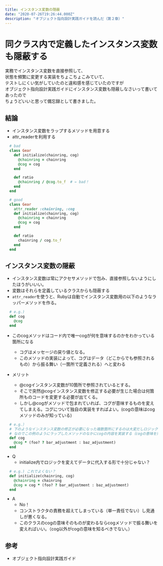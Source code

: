 ```yaml
---
title: インスタンス変数の隠蔽
date: "2020-07-26T19:26:44.000Z"
description: "オブジェクト指向設計実践ガイドを読んだ（第２章）"
---
```


# 同クラス内で定義したインスタンス変数も隠蔽する

実務でインスタンス変数を直接参照して、  
状態を頻繁に変更する実装をちょこちょこみていて、  
テストしにくい気がしていたのと違和感を感じていたのですが  
オブジェクト指向設計実践ガイドにインスタンス変数も隠蔽しなさいって書いてあったので  
ちょうどいいと思って備忘録として書きました。

## 結論

- インスタンス変数をラップするメソッドを用意する
- attr_readerを利用する

```Ruby
  # bad
  class Gear
    def initialize(chainring, cog)
      @chainring = chainring
      @cog = cog
    end

    def ratio
      @chainring / @cog.to_f  # ← bad！
    end
  end

  # good
  class Gear
    attr_reader :chainring, :cog
    def initialize(chainring, cog)
      @chainring = chainring
      @cog = cog
    end

    def ratio
      chainring / cog.to_f
    end
  end
```

## インスタンス変数の隠蔽

- インスタンス変数は常にアクセサメソッドで包み、直接参照しないようにしたほうがいいい。
- 変数はそれらを定義しているクラスからも隠蔽する
- `attr_reader`を使うと、Rubyは自動でインスタンス変数用の以下のようなラッパーメソッドを作る。

```Ruby
  # e.g.)
  def cog
    @cog
  end
```

- このcogメソッドはコード内で唯一cogが何を意味するのかをわかっている箇所になる
  - コグはメッセージの戻り値となる。
  - このメソッドの実装によって、コグはデータ（どこからでも参照されるもの）から振る舞い（一箇所で定義される）へと変わる

- メリット
  - @cogインスタンス変数が10箇所で参照されているとする。
  - そこで突然@cogインスタンス変数を修正する必要が生じた場合は何箇所ものコードを変更する必要が出てくる。
  - しかし@cogがメソッドで包まれていれば、コグが意味するものを変えてしまえる。コグについて独自の実装をすればよい。(cogの意味はcogメソッドのみが知っている)

```Ruby
  # e.g.）
  # 下のようなインスタンス変数の修正が必要になった複数箇所にするのは大変だしロジックの見通しが悪くなる。
  # なのでこの例のようにラップしたメソッドのなかにcogの内容を実装する（cogの意味を知っているのはcogメソッドのみという隠蔽の状態をつくりだせている）
  def cog
    @cog * (foo? ? bar_adjustment : baz_adjustment)
  end
```

- Q
  - initialize内でロジックを変えてデータに代入する形で十分じゃない？

```Ruby
  # e.g.) これでよくない？
  def initialize(chainring, cog)
    @chainring = chainring
    @cog = cog * (foo? ? bar_adjustment : baz_adjustment)
  end
```

- A
  - No！
  - コンストラクタの責務を超えてしまっている（単一責任でない）し見通しが悪くなる。
  - このクラスのcogの意味そのものが変わるならcogメソッドで振る舞いを変えればいい。（cog以外がcogの意味を知るべきでない。）

## 参考

- オブジェクト指向設計実践ガイド
